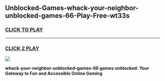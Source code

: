 
## Unblocked-Games-whack-your-neighbor-unblocked-games-66-Play-Free-wt33s
<h3>
<a href="https://premium76.site?title=whack-your-neighbor-unblocked-games-66&ref=21A">CLICK TO PLAY</a></h3>
<hr>

<h3>
<a href="https://premium76.site?title=whack-your-neighbor-unblocked-games-66&ref=21A">CLICK 2 PLAY</a>
  
</h3>

<a href="https://premium76.site?title=whack-your-neighbor-unblocked-games-66&ref=21A"><img src="https://clearcache.store/games.png"></a>


**whack-your-neighbor-unblocked-games-66 games unblocked: Your Gateway to Fun and Accessible Online Gaming**
